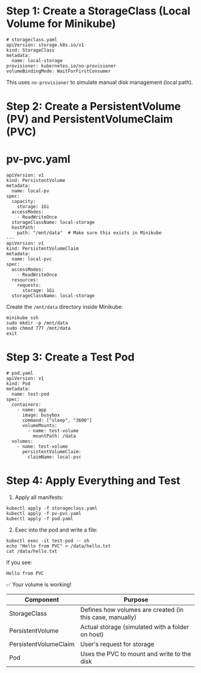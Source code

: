 <!-- Step 1: Create a StorageClass (Local Volume for Minikube) -->
# Step 1: Create a StorageClass (Local Volume for Minikube)
```
# storageclass.yaml
apiVersion: storage.k8s.io/v1
kind: StorageClass
metadata:
  name: local-storage
provisioner: kubernetes.io/no-provisioner
volumeBindingMode: WaitForFirstConsumer
```
This uses ```no-provisioner``` to simulate manual disk management (local path).

<!-- Create a PersistentVolume (PV) and PersistentVolumeClaim (PVC) -->
# Step 2: Create a PersistentVolume (PV) and PersistentVolumeClaim (PVC)
# pv-pvc.yaml
```
apiVersion: v1
kind: PersistentVolume
metadata:
  name: local-pv
spec:
  capacity:
    storage: 1Gi
  accessModes:
    - ReadWriteOnce
  storageClassName: local-storage
  hostPath:
    path: "/mnt/data"  # Make sure this exists in Minikube
---
apiVersion: v1
kind: PersistentVolumeClaim
metadata:
  name: local-pvc
spec:
  accessModes:
    - ReadWriteOnce
  resources:
    requests:
      storage: 1Gi
  storageClassName: local-storage
```

Create the ```/mnt/data``` directory inside Minikube:
```
minikube ssh
sudo mkdir -p /mnt/data
sudo chmod 777 /mnt/data
exit
```

<!-- 🧪 Step 3: Create a Test Pod -->
# Step 3: Create a Test Pod
```
# pod.yaml
apiVersion: v1
kind: Pod
metadata:
  name: test-pod
spec:
  containers:
    - name: app
      image: busybox
      command: ["sleep", "3600"]
      volumeMounts:
        - name: test-volume
          mountPath: /data
  volumes:
    - name: test-volume
      persistentVolumeClaim:
        claimName: local-pvc
```

<!-- 🚀 Step 4: Apply Everything and Test -->
# Step 4: Apply Everything and Test
1. Apply all manifests:
```
kubectl apply -f storageclass.yaml
kubectl apply -f pv-pvc.yaml
kubectl apply -f pod.yaml
```

2. Exec into the pod and write a file:
```
kubectl exec -it test-pod -- sh
echo "Hello from PVC" > /data/hello.txt
cat /data/hello.txt
```

If you see:
```
Hello from PVC
```
✅ Your volume is working!


| Component | Purpose |
|-----------|---------|
| StorageClass | Defines how volumes are created (in this case, manually) |
| PersistentVolume | Actual storage (simulated with a folder on host) |
| PersistentVolumeClaim | User's request for storage |
| Pod | Uses the PVC to mount and write to the disk |